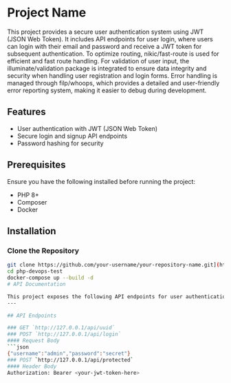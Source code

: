 # Project Name

This project provides a secure user authentication system using JWT (JSON Web Token). It includes API endpoints for user login, where users can login with their email and password and receive a JWT token for subsequent authentication.
To optimize routing, nikic/fast-route is used for efficient and fast route handling. For validation of user input, the illuminate/validation package is integrated to ensure data integrity and security when handling user registration and login forms. Error handling is managed through filp/whoops, which provides a detailed and user-friendly error reporting system, making it easier to debug during development.

## Features

- User authentication with JWT (JSON Web Token)
- Secure login and signup API endpoints
- Password hashing for security

## Prerequisites

Ensure you have the following installed before running the project:

- PHP 8+
- Composer
- Docker
## Installation

### Clone the Repository

```bash
git clone https://github.com/your-username/your-repository-name.git](https://github.com/mouhame-dali/php-devops-test.git
cd php-devops-test
docker-compose up --build -d
# API Documentation

This project exposes the following API endpoints for user authentication.
---

## API Endpoints

### GET `http://127.0.0.1/api/uuid`
### POST `http://127.0.0.1/api/login`
#### Request Body
```json
{"username":"admin","password":"secret"}
### POST `http://127.0.0.1/api/protected`
#### Header Body
Authorization: Bearer <your-jwt-token-here>

